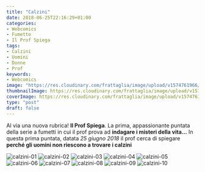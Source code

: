 ```yaml
---
title: "Calzini"
date: 2018-06-25T22:16:29+01:00
categories:
- Webcomics
- Fumetto
- Il Prof Spiega
tags:
- Calzini
- Uomini
- Donne
- Prof
keywords:
- Webcomics
image: "https://res.cloudinary.com/frattaglia/image/upload/v1574761966/calzini/calzini-01_bhtxr8.jpg"
thumbnailImage: https://res.cloudinary.com/frattaglia/image/upload/v1574761966/calzini/calzini-01_bhtxr8.jpg
coverImage: https://res.cloudinary.com/frattaglia/image/upload/v1574761966/calzini/calzini-04_bbiwpi.jpg
type: "post"
draft: false
---
```

Al via una nuova rubrica! **Il Prof Spiega**.
La prima, appassionante puntata della serie a fumetti in cui il prof prova ad **indagare i misteri della vita...**
In questa prima puntata, datata *25 giugno 2018* il prof cerca di spiegare **perché gli uomini non riescono a trovare i calzini**

<!--more-->
![calzini-01](https://res.cloudinary.com/frattaglia/image/upload/v1574761966/calzini/calzini-01_bhtxr8.jpg)
![calzini-02](https://res.cloudinary.com/frattaglia/image/upload/v1574761966/calzini/calzini-02_nhs9zf.jpg)
![calzini-03](https://res.cloudinary.com/frattaglia/image/upload/v1574761967/calzini/calzini-03_vxjcbr.jpg)
![calzini-04](https://res.cloudinary.com/frattaglia/image/upload/v1574761966/calzini/calzini-04_bbiwpi.jpg)
![calzini-05](https://res.cloudinary.com/frattaglia/image/upload/v1574761967/calzini/calzini-05_elltr1.jpg)
![calzini-06](https://res.cloudinary.com/frattaglia/image/upload/v1574761965/calzini/calzini-06_v8xh3f.jpg)
![calzini-07](https://res.cloudinary.com/frattaglia/image/upload/v1574761965/calzini/calzini-07_ehm1if.jpg)
![calzini-08](https://res.cloudinary.com/frattaglia/image/upload/v1574761965/calzini/calzini-08_juc0vb.jpg)
![calzini-09](https://res.cloudinary.com/frattaglia/image/upload/v1574761967/calzini/calzini-09_zljos1.jpg)
![calzini-10](https://res.cloudinary.com/frattaglia/image/upload/v1574761967/calzini/calzini-10_xliiwz.jpg)
